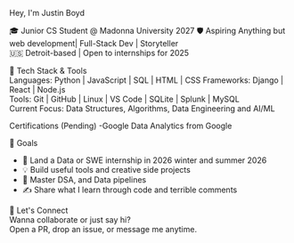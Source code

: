 Hey, I'm Justin Boyd

🎓 Junior CS Student @ Madonna University 2027
🛡️ Aspiring Anything but web development| Full-Stack Dev | Storyteller  
🇺🇸 Detroit-based | Open to internships for 2025


 🔧 Tech Stack & Tools  
Languages: Python | JavaScript | SQL | HTML | CSS
Frameworks: Django  | React | Node.js  
Tools: Git | GitHub | Linux | VS Code | SQLite | Splunk | MySQL  
Current Focus: Data Structures, Algorithms, Data Engineering and AI/ML

Certifications (Pending)
-Google Data Analytics from Google


 📌 Goals  
- 🎯 Land a Data or SWE internship in 2026 winter and summer 2026  
- 💡 Build useful tools and creative side projects  
- 🧠 Master DSA, and Data pipelines 
- ✍️ Share what I learn through code and terrible comments 



 💬 Let's Connect  
Wanna collaborate or just say hi?  
Open a PR, drop an issue, or message me anytime.
